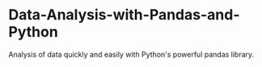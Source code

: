 # Data-Analysis-with-Pandas-and-Python
Analysis of data quickly and easily with Python's powerful pandas library.
